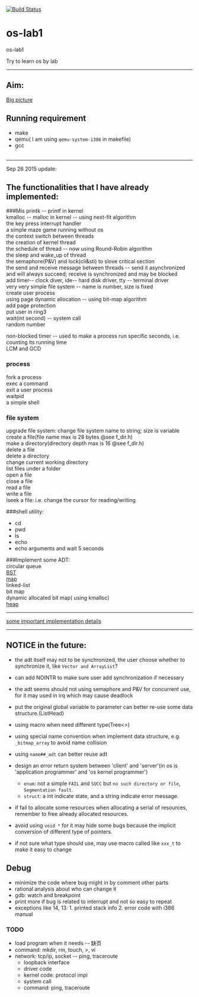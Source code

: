 [![Build Status](https://travis-ci.org/zzt93/os-lab1.svg?branch=dev-sound)](https://travis-ci.org/zzt93/os-lab1)

# os-lab1
os-lab1

Try to learn os by lab

------------------------------

## Aim:
[Big picture](docs/pic/aim.png)


## Running requirement
- make  
- qemu( I am using `qemu-system-i386` in makefile)  
- gcc  
`
----------------------

Sep 26 2015 update:

## The functionalities that I have already implemented:

###Mis
printk -- printf in kernel  
kmalloc -- malloc in kernel -- using next-fit algorithm  
the key press interrupt handler  
a simple maze game running without os  
the context switch between threads  
the creation of kernel thread  
the schedule of thread -- now using Round-Robin algorithm  
the sleep and wake_up of thread  
the semaphore(P&V) and lock(cli&sti) to slove critical section  
the send and receive message between threads  -- send it asynchronized and will always succeed; receive is synchronized and may be blocked   
add timer-- clock diver, ide-- hard disk driver, tty -- terminal driver  
very very simple file system -- name is number, size is fixed  
create user process  
using page dynamic allocation  -- using bit-map algorithm  
add page protection  
put user in ring3  
wait(int second) -- system call  
random number  

non-blocked timer -- used to make a process run specific seconds, i.e. counting its running time  
LCM and GCD  

### process
fork a process  
exec a command  
exit a user process  
waitpid  
a simple shell  

### file system
upgrade file system: change file system name to string; size is variable  
create a file(file name max is 28 bytes @see f_dir.h)  
make a directory(directory depth max is 16 @see f_dir.h)  
delete a file  
delete a directory  
change current working directory  
list files under a folder  
open a file  
close a file  
read a file  
write a file  
lseek a file: i.e. change the cursor for reading/writing  

###shell utility:
- cd
- pwd
- ls
- echo
- echo arguments and wait 5 seconds


###Implement some ADT:  
circular queue  
[BST](docs/ADT/BST.md)  
[map](docs/ADT/map.md)  
linked-list  
bit map  
dynamic allocated bit map( using kmalloc)  
[heap](docs/ADT/heap.md)

---------------------

[some important implementation details](docs/internal.md)

-----------------

## NOTICE in the future:
- the adt itself may not to be synchronized, the user choose whether to synchronize it, like `Vector and ArrayList`?  
- can add NOINTR to make sure user add synchronization if necessary  
- the adt seems should not using semaphore and P&V for concurrent use, for it may used in irq which may cause deadlock  

- put the original global variable to parameter can better re-use some data structure.(ListHead)
- using macro when need different type(Tree<>)
- using special name convention when implement data structure, e.g. `_bitmap_array` to avoid name collision  
- using `name##_adt` can better reuse adt  

- design an error return system between 'client' and 'server'(in os is 'application programmer' and 'os kernel programmer')
	- `enum`: not a simple `FAIL` and `SUCC` but `no such directory or file`, `Segmentation fault`.
	- `struct`: a int indicate state, and a string indicate error message.

- if fail to allocate some resources when allocating a serial of resources,  
	remember to free already allocated resources.  

- avoid using `void *` for it may hide some bugs because the implicit conversion of different type of pointers.  

- if not sure what type should use, may use macro called like `xxx_t` to make it easy to change  


## Debug
- minimize the code where bug might in by comment other parts
- rational analysis about who can change it
- gdb: watch and breakpoint
- print more if bug is related to interrupt and not so easy to repeat
- exceptions like 14, 13: 1. printed stack info 2. error code with i386 manual


### TODO
- load program when it needs -- 缺页
- command: mkdir, rm, touch, >, vi
- network: tcp/ip, socket -- ping, traceroute
  - loopback interface
  - driver code
  - kernel code: protocol impl
  - system call
  - command: ping, traceroute